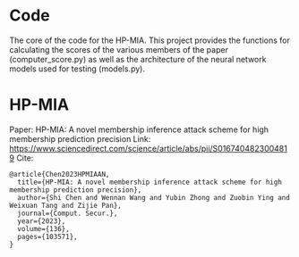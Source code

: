 # Code
The core of the code for the HP-MIA.
This project provides the functions for calculating the scores of the various members of the paper (computer_score.py) as well as the architecture of the neural network models used for testing (models.py).

# HP-MIA
Paper: HP-MIA: A novel membership inference attack scheme for high membership prediction precision
Link: https://www.sciencedirect.com/science/article/abs/pii/S0167404823004819
Cite:
```
@article{Chen2023HPMIAAN,
  title={HP-MIA: A novel membership inference attack scheme for high membership prediction precision},
  author={Shi Chen and Wennan Wang and Yubin Zhong and Zuobin Ying and Weixuan Tang and Zijie Pan},
  journal={Comput. Secur.},
  year={2023},
  volume={136},
  pages={103571},
}
```
